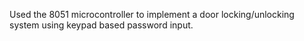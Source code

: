 Used the 8051 microcontroller to implement a door locking/unlocking system using keypad based password input. 
